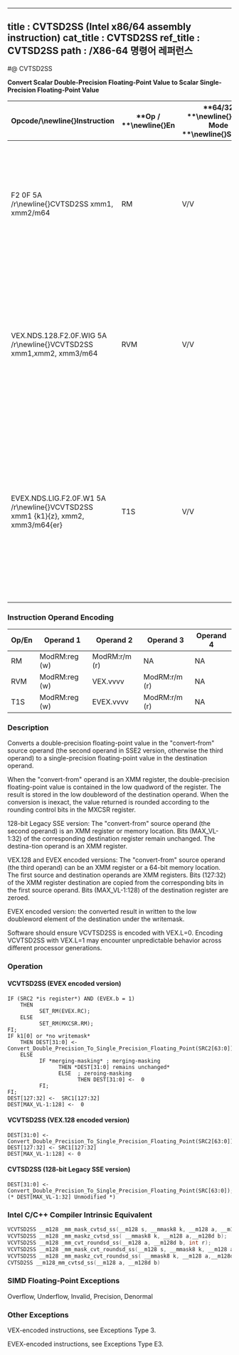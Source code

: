 ----------------------------
title : CVTSD2SS (Intel x86/64 assembly instruction)
cat_title : CVTSD2SS
ref_title : CVTSD2SS
path : /X86-64 명령어 레퍼런스
----------------------------
#@ CVTSD2SS

**Convert Scalar Double-Precision Floating-Point Value to Scalar Single-Precision Floating-Point Value**

|**Opcode/**\newline{}**Instruction**|**Op / **\newline{}**En**|**64/32 **\newline{}**bit Mode **\newline{}**Support**|**CPUID **\newline{}**Feature **\newline{}**Flag**|**Description**|
|------------------------------------|-------------------------|------------------------------------------------------|--------------------------------------------------|---------------|
|F2 0F 5A /r\newline{}CVTSD2SS xmm1, xmm2/m64|RM|V/V|SSE2|Convert one double-precision floating-point value in xmm2/m64 to one single-precision floating-point value in xmm1.|
|VEX.NDS.128.F2.0F.WIG 5A /r\newline{}VCVTSD2SS xmm1,xmm2, xmm3/m64|RVM|V/V|AVX|Convert one double-precision floating-point value in xmm3/m64 to one single-precision floating-point value and merge with high bits in xmm2.|
|EVEX.NDS.LIG.F2.0F.W1 5A /r\newline{}VCVTSD2SS xmm1 {k1}{z}, xmm2, xmm3/m64{er}|T1S|V/V|AVX512F|Convert one double-precision floating-point value in xmm3/m64 to one single-precision floating-point value and merge with high bits in xmm2 under writemask k1.|
### Instruction Operand Encoding


|Op/En|Operand 1|Operand 2|Operand 3|Operand 4|
|-----|---------|---------|---------|---------|
|RM|ModRM:reg (w)|ModRM:r/m (r)|NA|NA|
|RVM|ModRM:reg (w)|VEX.vvvv|ModRM:r/m (r)|NA|
|T1S|ModRM:reg (w)|EVEX.vvvv|ModRM:r/m (r)|NA|
### Description


Converts a double-precision floating-point value in the "convert-from" source operand (the second operand in SSE2 version, otherwise the third operand) to a single-precision floating-point value in the destination operand.

When the "convert-from" operand is an XMM register, the double-precision floating-point value is contained in the low quadword of the register. The result is stored in the low doubleword of the destination operand. When the conversion is inexact, the value returned is rounded according to the rounding control bits in the MXCSR register.

128-bit Legacy SSE version: The "convert-from" source operand (the second operand) is an XMM register or memory location. Bits (MAX_VL-1:32) of the corresponding destination register remain unchanged. The destina-tion operand is an XMM register. 

VEX.128 and EVEX encoded versions: The "convert-from" source operand (the third operand) can be an XMM register or a 64-bit memory location. The first source and destination operands are XMM registers. Bits (127:32) of the XMM register destination are copied from the corresponding bits in the first source operand. Bits (MAX_VL-1:128) of the destination register are zeroed.

EVEX encoded version: the converted result in written to the low doubleword element of the destination under the writemask.

Software should ensure VCVTSD2SS is encoded with VEX.L=0. Encoding VCVTSD2SS with VEX.L=1 may encounter unpredictable behavior across different processor generations.


### Operation
#### VCVTSD2SS (EVEX encoded version)
```info-verb
IF (SRC2 *is register*) AND (EVEX.b = 1) 
    THEN
          SET_RM(EVEX.RC);
    ELSE 
          SET_RM(MXCSR.RM);
FI;
IF k1[0] or *no writemask*
    THEN DEST[31:0] <-   Convert_Double_Precision_To_Single_Precision_Floating_Point(SRC2[63:0]);
    ELSE 
          IF *merging-masking* ; merging-masking
                THEN *DEST[31:0] remains unchanged*
                ELSE  ; zeroing-masking
                      THEN DEST[31:0]  <-  0
          FI;
FI;
DEST[127:32]  <-  SRC1[127:32]
DEST[MAX_VL-1:128] <-   0
```
#### VCVTSD2SS (VEX.128 encoded version)
```info-verb
DEST[31:0] <-  Convert_Double_Precision_To_Single_Precision_Floating_Point(SRC2[63:0]);
DEST[127:32]  <- SRC1[127:32]
DEST[MAX_VL-1:128]  <- 0
```
#### CVTSD2SS (128-bit Legacy SSE version)
```info-verb
DEST[31:0] <-  Convert_Double_Precision_To_Single_Precision_Floating_Point(SRC[63:0]);
(* DEST[MAX_VL-1:32] Unmodified *)
```

### Intel C/C++ Compiler Intrinsic Equivalent

```cpp
VCVTSD2SS __m128 _mm_mask_cvtsd_ss(__m128 s, __mmask8 k, __m128 a, __m128d b);
VCVTSD2SS __m128 _mm_maskz_cvtsd_ss( __mmask8 k, __m128 a,__m128d b);
VCVTSD2SS __m128 _mm_cvt_roundsd_ss(__m128 a, __m128d b, int r);
VCVTSD2SS __m128 _mm_mask_cvt_roundsd_ss(__m128 s, __mmask8 k, __m128 a, __m128d b, int r);
VCVTSD2SS __m128 _mm_maskz_cvt_roundsd_ss( __mmask8 k, __m128 a,__m128d b, int r);
CVTSD2SS __m128_mm_cvtsd_ss(__m128 a, __m128d b)
```
### SIMD Floating-Point Exceptions


Overflow, Underflow, Invalid, Precision, Denormal

### Other Exceptions


VEX-encoded instructions, see Exceptions Type 3.

EVEX-encoded instructions, see Exceptions Type E3.

